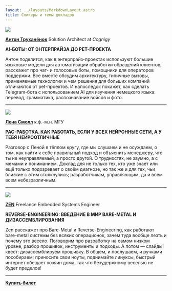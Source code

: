 ```yaml
---
layout: ../layouts/MarkdownLayout.astro
title: Спикеры и темы докладов
---
```


<div class="talk">
<div class="speaker">
  
![](/images/ANTON.png)

[**Антон Труханёнок**](https://de.linkedin.com/in/atrukhanyonok) Solution Architect at *Cognigy*
</div>

**AI-БОТЫ: ОТ ЭНТЕРПРАЙЗА ДО PET-ПРОЕКТА**

Антон поделится, как в энтерпрайз-проектах используют большие языковые модели для автоматизации обработки обращений клиентов, расскажет про чат- и голосовые боты, помощники для операторов поддержки. Все вместе обсудим архитектуру, типичные вызовы, применяемые технологии и чем решения для больших компаний отличаются от pet-проектов. И напоследок покажет, как сделать Telegram-бота с использованием AI для изучения немецкого языка: перевод, грамматика, распознавание войсов и фото.

</div>

---

<div class="talk">
<div class="speaker">
  
![](/images/LENA.png)

[**Лена Смолл**]() к.ф.-м.н. МГУ
</div>

**РАС-РАБОТКА. КАК РАБОТАТЬ, ЕСЛИ У ВСЕХ НЕЙРОННЫЕ СЕТИ, А У ТЕБЯ НЕЙРООТЛИЧНЫЕ**

Разговор с Леной в тёплом кругу, где мы слушаем и не осуждаем, о том, как найти к себе правильный подход и объяснить менеджеру, что ты не неуправляемый, а просто другой. О трудностях, не заумно, а с мемами и пониманием. Доклад для не только тех, кто уже знает или ещё только подозревает о своём диагнозе, но так же и для тех, чьи близкие с этим столкнулись; разработчикам, управляющим, да и всем всем небезразличным.

</div>

---

<div class="talk">
<div class="speaker">
  
![](/images/ZEN.png)

[**ZEN**](https://zenembed.com/) Freelance Embedded Systems Engineer
</div>


**REVERSE-ENGINEERING: ВВЕДЕНИЕ В МИР BARE-METAL И ДИЗАССЕМБЛИРОВАНИЯ**

Zen расскажет про Bare-Metal и Reverse-Engineering, как работают bare-metal системы без всяких операционок, зачем туда вообще лезть и почему это весело. Поговорим про разработку на самом низком уровне, разбор прошивок, инструменты и подходы.
А потом — слайды! квест: дизассемблируем прошивку. В общем, и послушаем, и ручками пособираем; приносите свои ноуты, поднимайте линуксы, быстрый интернет обещает хозяин дома, так что безудержному веселью не будет пределов!
</div>

---

[**Купить билет**](/tickets/)
